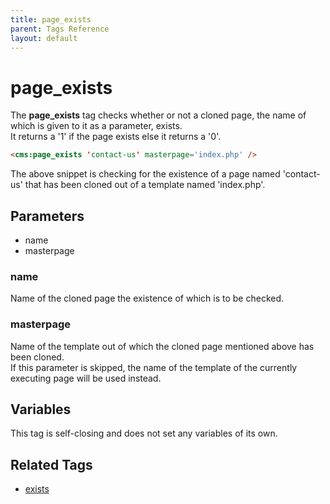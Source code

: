 ```yaml
---
title: page_exists
parent: Tags Reference
layout: default
---
```


# page_exists

The **page\_exists** tag checks whether or not a cloned page, the name of which is given to it as a parameter, exists.<br/>
It returns a '1' if the page exists else it returns a '0'.

```html
<cms:page_exists 'contact-us' masterpage='index.php' />
```

The above snippet is checking for the existence of a page named 'contact-us' that has been cloned out of a template named 'index.php'.

## Parameters

* name
* masterpage

### name

Name of the cloned page the existence of which is to be checked.

### masterpage

Name of the template out of which the cloned page mentioned above has been cloned.<br/>
If this parameter is skipped, the name of the template of the currently executing page will be used instead.

## Variables

This tag is self-closing and does not set any variables of its own.

## Related Tags

* [exists](./exists.html)
